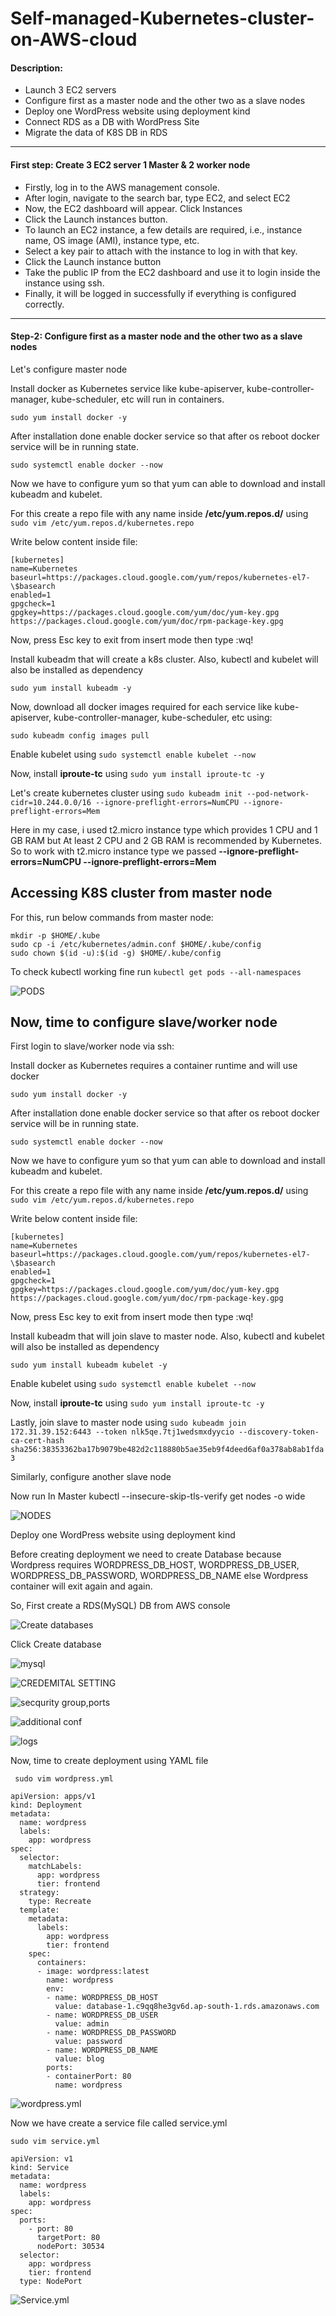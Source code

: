 # Self-managed-Kubernetes-cluster-on-AWS-cloud



#### Description:

- Launch 3 EC2 servers
- Configure first as a master node and the other two as a slave nodes
- Deploy one WordPress website using deployment kind
- Connect RDS as a DB with WordPress Site
- Migrate the data of K8S DB in RDS

---



#### First step: Create 3 EC2 server 1 Master & 2 worker node
 
  - Firstly, log in to the AWS management console.
  - After login, navigate to the search bar, type EC2, and select EC2
  - Now, the EC2 dashboard will appear. Click Instances
  - Click the Launch instances button.
  - To launch an EC2 instance, a few details are required, i.e., instance name, OS image (AMI), instance type, etc.
  - Select a key pair to attach with the instance to log in with that key.
  - Click the Launch instance button
  - Take the public IP from the EC2 dashboard and use it to login inside the instance using ssh.
  - Finally, it will be logged in successfully if everything is configured correctly.
  
  ---


#### Step-2: Configure first as a master node and the other two as a slave nodes

Let's configure master node

Install docker as Kubernetes service like kube-apiserver, kube-controller-manager, kube-scheduler, etc will run in containers.

```
sudo yum install docker -y
```

After installation done enable docker service so that after os reboot docker service will be in running state.

```
sudo systemctl enable docker --now
```

Now we have to configure yum so that yum can able to download and install kubeadm and kubelet.


For this create a repo file with any name inside **/etc/yum.repos.d/** using ```sudo vim /etc/yum.repos.d/kubernetes.repo```

Write below content inside file:


```
[kubernetes]
name=Kubernetes
baseurl=https://packages.cloud.google.com/yum/repos/kubernetes-el7-\$basearch
enabled=1
gpgcheck=1
gpgkey=https://packages.cloud.google.com/yum/doc/yum-key.gpg https://packages.cloud.google.com/yum/doc/rpm-package-key.gpg
```

Now, press Esc key to exit from insert mode then type :wq!


Install kubeadm that will create a k8s cluster. Also, kubectl and kubelet will also be installed as dependency

```
sudo yum install kubeadm -y
```


Now, download all docker images required for each service like kube-apiserver, kube-controller-manager, kube-scheduler, etc using:

```
sudo kubeadm config images pull
```

Enable kubelet using ```sudo systemctl enable kubelet --now```


Now, install **iproute-tc** using ```sudo yum install iproute-tc -y```


Let's create kubernetes cluster using ```sudo kubeadm init --pod-network-cidr=10.244.0.0/16 --ignore-preflight-errors=NumCPU --ignore-preflight-errors=Mem```


Here in my case, i used t2.micro instance type which provides 1 CPU and 1 GB RAM but At least 2 CPU and 2 GB RAM is recommended by Kubernetes. So to 
work with t2.micro instance type we passed **--ignore-preflight-errors=NumCPU --ignore-preflight-errors=Mem**


Accessing K8S cluster from master node
---

For this, run below commands from master node:

```
mkdir -p $HOME/.kube
sudo cp -i /etc/kubernetes/admin.conf $HOME/.kube/config
sudo chown $(id -u):$(id -g) $HOME/.kube/config
```


To check kubectl working fine run ```kubectl get pods --all-namespaces```



![PODS](https://user-images.githubusercontent.com/106643382/209909930-39c8df29-ed94-4408-83c9-a3e8553194b3.png "PODS]")



Now, time to configure slave/worker node
---


First login to slave/worker node via ssh:


Install docker as Kubernetes requires a container runtime and will use docker

```
sudo yum install docker -y
```


After installation done enable docker service so that after os reboot docker service will be in running state.


```
sudo systemctl enable docker --now
```


Now we have to configure yum so that yum can able to download and install kubeadm and kubelet.


For this create a repo file with any name inside **/etc/yum.repos.d/** using ```sudo vim /etc/yum.repos.d/kubernetes.repo```



Write below content inside file:
```
[kubernetes]
name=Kubernetes
baseurl=https://packages.cloud.google.com/yum/repos/kubernetes-el7-\$basearch
enabled=1
gpgcheck=1
gpgkey=https://packages.cloud.google.com/yum/doc/yum-key.gpg https://packages.cloud.google.com/yum/doc/rpm-package-key.gpg
```


Now, press Esc key to exit from insert mode then type :wq!


Install kubeadm that will join slave to master node. Also, kubectl and kubelet will also be installed as dependency



```
sudo yum install kubeadm kubelet -y
```


Enable kubelet using ```sudo systemctl enable kubelet --now```


Now, install **iproute-tc** using ```sudo yum install iproute-tc -y```


Lastly, join slave to master node using ```sudo kubeadm join 172.31.39.152:6443 --token nlk5qe.7tj1wedsmxdyycio --discovery-token-ca-cert-hash sha256:38353362ba17b9079be482d2c118880b5ae35eb9f4deed6af0a378ab8ab1fda3```



Similarly, configure another slave node



Now run In Master kubectl --insecure-skip-tls-verify get nodes -o wide



![NODES](https://user-images.githubusercontent.com/106643382/209911383-38b1d614-239f-4377-80a2-c0a9f7f8c5b9.png "NODES")


Deploy one WordPress website using deployment kind

Before creating deployment we need to create Database because Wordpress requires WORDPRESS_DB_HOST, WORDPRESS_DB_USER, 
WORDPRESS_DB_PASSWORD, WORDPRESS_DB_NAME else Wordpress container will exit again and again.


So, First create a RDS(MySQL) DB from AWS console

![Create databases](https://user-images.githubusercontent.com/106643382/209912295-862584dc-d5cc-4c97-a336-e2a4ba4b1ace.png "Create databases")


Click Create database

![mysql](https://user-images.githubusercontent.com/106643382/209912603-74df870e-72a7-42d6-ba88-eed56b0e5cba.png "mysql")



![CREDEMITAL SETTING](https://user-images.githubusercontent.com/106643382/209912841-4c2739c2-6729-493f-9991-4183beb23092.png "CREDEMITAL SETTING")


![secqurity group,ports](https://user-images.githubusercontent.com/106643382/209913086-3e318246-f17f-4205-9df8-82697c0b0098.png "secqurity group ,ports")



![additional conf](https://user-images.githubusercontent.com/106643382/209913264-70613aa4-2ee7-48b6-8937-b942e138fa9f.png "additional conf")




![logs](https://user-images.githubusercontent.com/106643382/209913460-cc71d9a7-7b88-4b28-90c4-07cbc1092c90.png "logs")



Now, time to create deployment using YAML file



```
 sudo vim wordpress.yml
```

```
apiVersion: apps/v1
kind: Deployment
metadata:
  name: wordpress
  labels:
    app: wordpress
spec:
  selector:
    matchLabels:
      app: wordpress
      tier: frontend
  strategy:
    type: Recreate
  template:
    metadata:
      labels:
        app: wordpress
        tier: frontend
    spec:
      containers:
      - image: wordpress:latest
        name: wordpress
        env:
        - name: WORDPRESS_DB_HOST
          value: database-1.c9qq8he3gv6d.ap-south-1.rds.amazonaws.com
        - name: WORDPRESS_DB_USER
          value: admin
        - name: WORDPRESS_DB_PASSWORD
          value: password
        - name: WORDPRESS_DB_NAME
          value: blog
        ports:
        - containerPort: 80
          name: wordpress
```



![wordpress.yml](https://user-images.githubusercontent.com/106643382/209914578-da1bcd5a-c924-4a42-a7f7-6439d50860d1.png)


Now we have create a service file called service.yml 

```
sudo vim service.yml
```

```
apiVersion: v1
kind: Service
metadata:
  name: wordpress
  labels:
    app: wordpress
spec:
  ports:
    - port: 80
      targetPort: 80
      nodePort: 30534
  selector:
    app: wordpress
    tier: frontend
  type: NodePort
```               




![Service.yml](https://user-images.githubusercontent.com/106643382/209915330-c833fe8d-4ab6-44a1-b882-b241815f81b4.png "Service.yml")















